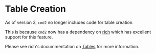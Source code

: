 # Table Creation

As of version 3, `cmd2` no longer includes code for table creation.

This is because `cmd2` now has a dependency on [rich](https://github.com/Textualize/rich) which has
excellent support for this feature.

Please see rich's docummentation on [Tables](https://rich.readthedocs.io/en/latest/tables.html) for
more information.
